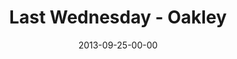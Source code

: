---
layout: message
category: message
series: "#culture"
title: "Last Wednesday - Oakley"
date: 2013-09-25-00-00
message_id: 823
audio: "http://s3.amazonaws.com/crossroads-media/messages/audio/092513_lw_oakley.mp3"
audio-duration: "42:33"
description: "Last Wednesday - Oakley"
video: "http://s3.amazonaws.com/crossroads-media/messages/video/092513_lw_oakley.mp4"
video-duration: "42:33"
video-image: "http://s3.amazonaws.com/crossroads-media/images/092813_lw_oakley_still.jpg"
tag: 
 - chuck-mingo
 - crossroads-church
 - last-wednesday
 - oakley
explicit: false
---